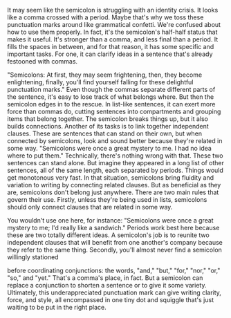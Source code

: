 
It may seem like the semicolon
is struggling with an identity crisis.
It looks like a comma 
crossed with a period.
Maybe that&#39;s why we toss these punctuation
marks around like grammatical confetti.
We&#39;re confused about 
how to use them properly.
In fact, it&#39;s the semicolon&#39;s half-half 
status that makes it useful.
It&#39;s stronger than a comma,
and less final than a period.
It fills the spaces in between,
and for that reason,
it has some specific
and important tasks.
For one, it can clarify 
ideas in a sentence
that&#39;s already festooned with commas.

&quot;Semicolons: At first, they may 
seem frightening,
then, they become enlightening,
finally, you&#39;ll find yourself falling
for these delightful punctuation marks.&quot;
Even though the commas separate 
different parts of the sentence,
it&#39;s easy to lose track 
of what belongs where.
But then the semicolon 
edges in to the rescue.
In list-like sentences, it can exert
more force than commas do,
cutting sentences into compartments
and grouping items that belong together.
The semicolon breaks things up,
but it also builds connections.
Another of its tasks is to link together
independent clauses.
These are sentences 
that can stand on their own,
but when connected by semicolons,
look and sound better
because they&#39;re related in some way.
&quot;Semicolons were once 
a great mystery to me.
I had no idea where to put them.&quot;
Technically, there&#39;s nothing 
wrong with that.
These two sentences can stand alone.
But imagine they appeared
in a long list of other sentences,
all of the same length,
each separated by periods.
Things would get monotonous very fast.
In that situation,
semicolons bring fluidity 
and variation to writing
by connecting related clauses.
But as beneficial as they are,
semicolons don&#39;t belong just anywhere.
There are two main rules 
that govern their use.
Firstly, unless they&#39;re 
being used in lists,
semicolons should only connect clauses
that are related in some way.

You wouldn&#39;t use one here, for instance:
&quot;Semicolons were once 
a great mystery to me;
I&#39;d really like a sandwich.&quot;
Periods work best here because these
are two totally different ideas.
A semicolon&#39;s job is to reunite 
two independent clauses
that will benefit from 
one another&#39;s company
because they refer to the same thing.
Secondly, you&#39;ll almost never find
a semicolon willingly stationed

before coordinating conjunctions:
the words, &quot;and,&quot; &quot;but,&quot; &quot;for,&quot;
&quot;nor,&quot; &quot;or,&quot; &quot;so,&quot; and &quot;yet.&quot;
That&#39;s a comma&#39;s place, in fact.
But a semicolon can replace 
a conjunction to shorten a sentence
or to give it some variety.
Ultimately, this underappreciated
punctuation mark
can give writing clarity, 
force, and style,
all encompassed 
in one tiny dot and squiggle
that&#39;s just waiting to be put 
in the right place.
